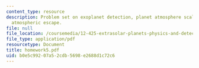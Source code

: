 ```yaml
---
content_type: resource
description: Problem set on exoplanet detection, planet atmosphere scale height, and
  atmospheric escape.
file: null
file_location: /coursemedia/12-425-extrasolar-planets-physics-and-detection-techniques-fall-2007/b0e5c99207a52cdb5698e2688d1c72c6_homework5.pdf
file_type: application/pdf
resourcetype: Document
title: homework5.pdf
uid: b0e5c992-07a5-2cdb-5698-e2688d1c72c6
---
```


